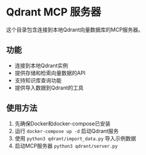 # Qdrant MCP 服务器

这个目录包含连接到本地Qdrant向量数据库的MCP服务器。

## 功能

- 连接到本地Qdrant实例
- 提供存储和检索向量数据的API
- 支持知识库查询功能
- 提供导入数据到Qdrant的工具

## 使用方法

1. 先确保Docker和docker-compose已安装
2. 运行 `docker-compose up -d` 启动Qdrant服务
3. 使用 `python3 qdrant/import_data.py` 导入示例数据
4. 启动MCP服务器 `python3 qdrant/server.py` 